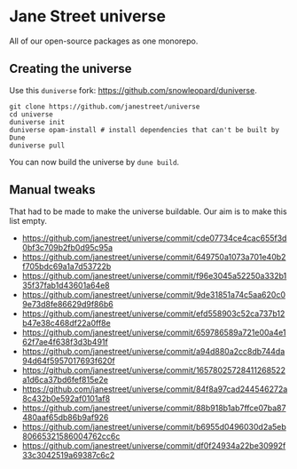 # Jane Street universe

All of our open-source packages as one monorepo.

## Creating the universe

Use this `duniverse` fork: https://github.com/snowleopard/duniverse.

```
git clone https://github.com/janestreet/universe
cd universe
duniverse init
duniverse opam-install # install dependencies that can't be built by Dune
duniverse pull
```

You can now build the universe by `dune build`.

## Manual tweaks

That had to be made to make the universe buildable. Our aim is to make this list
empty.

* https://github.com/janestreet/universe/commit/cde07734ce4cac655f3d0bf3c709b2fb0d95c95a
* https://github.com/janestreet/universe/commit/649750a1073a701e40b2f705bdc69a1a7d53722b
* https://github.com/janestreet/universe/commit/f96e3045a52250a332b135f37fab1d43601a64e8
* https://github.com/janestreet/universe/commit/9de31851a74c5aa620c09e73d8fe86629d9f86b6
* https://github.com/janestreet/universe/commit/efd558903c52ca737b12b47e38c468df22a0ff8e
* https://github.com/janestreet/universe/commit/659786589a721e00a4e162f7ae4f638f3d3b491f
* https://github.com/janestreet/universe/commit/a94d880a2cc8db744da94d64f5957017693f620f
* https://github.com/janestreet/universe/commit/16578025728411268522a1d6ca37bd6fef815e2e
* https://github.com/janestreet/universe/commit/84f8a97cad244546272a8c432b0e592af0101af8
* https://github.com/janestreet/universe/commit/88b918b1ab7ffce07ba87480aaf65db86b9af926
* https://github.com/janestreet/universe/commit/b6955d0496030d2a5eb80665321586004762cc6c
* https://github.com/janestreet/universe/commit/df0f24934a22be30992f33c3042519a69387c6c2
